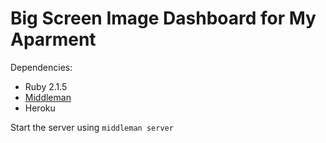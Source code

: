 # Big Screen Image Dashboard for My Aparment

Dependencies:
- Ruby 2.1.5
- [Middleman](https://github.com/middleman/middleman)
- Heroku

Start the server using `middleman server`


